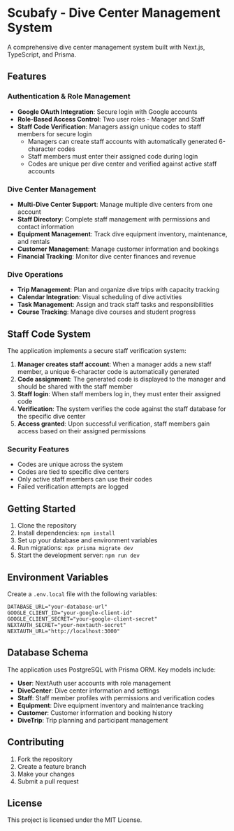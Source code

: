 # Scubafy - Dive Center Management System

A comprehensive dive center management system built with Next.js, TypeScript, and Prisma.

## Features

### Authentication & Role Management
- **Google OAuth Integration**: Secure login with Google accounts
- **Role-Based Access Control**: Two user roles - Manager and Staff
- **Staff Code Verification**: Managers assign unique codes to staff members for secure login
  - Managers can create staff accounts with automatically generated 6-character codes
  - Staff members must enter their assigned code during login
  - Codes are unique per dive center and verified against active staff accounts

### Dive Center Management
- **Multi-Dive Center Support**: Manage multiple dive centers from one account
- **Staff Directory**: Complete staff management with permissions and contact information
- **Equipment Management**: Track dive equipment inventory, maintenance, and rentals
- **Customer Management**: Manage customer information and bookings
- **Financial Tracking**: Monitor dive center finances and revenue

### Dive Operations
- **Trip Management**: Plan and organize dive trips with capacity tracking
- **Calendar Integration**: Visual scheduling of dive activities
- **Task Management**: Assign and track staff tasks and responsibilities
- **Course Tracking**: Manage dive courses and student progress

## Staff Code System

The application implements a secure staff verification system:

1. **Manager creates staff account**: When a manager adds a new staff member, a unique 6-character code is automatically generated
2. **Code assignment**: The generated code is displayed to the manager and should be shared with the staff member
3. **Staff login**: When staff members log in, they must enter their assigned code
4. **Verification**: The system verifies the code against the staff database for the specific dive center
5. **Access granted**: Upon successful verification, staff members gain access based on their assigned permissions

### Security Features
- Codes are unique across the system
- Codes are tied to specific dive centers
- Only active staff members can use their codes
- Failed verification attempts are logged

## Getting Started

1. Clone the repository
2. Install dependencies: `npm install`
3. Set up your database and environment variables
4. Run migrations: `npx prisma migrate dev`
5. Start the development server: `npm run dev`

## Environment Variables

Create a `.env.local` file with the following variables:

```env
DATABASE_URL="your-database-url"
GOOGLE_CLIENT_ID="your-google-client-id"
GOOGLE_CLIENT_SECRET="your-google-client-secret"
NEXTAUTH_SECRET="your-nextauth-secret"
NEXTAUTH_URL="http://localhost:3000"
```

## Database Schema

The application uses PostgreSQL with Prisma ORM. Key models include:

- **User**: NextAuth user accounts with role management
- **DiveCenter**: Dive center information and settings
- **Staff**: Staff member profiles with permissions and verification codes
- **Equipment**: Dive equipment inventory and maintenance tracking
- **Customer**: Customer information and booking history
- **DiveTrip**: Trip planning and participant management

## Contributing

1. Fork the repository
2. Create a feature branch
3. Make your changes
4. Submit a pull request

## License

This project is licensed under the MIT License.
